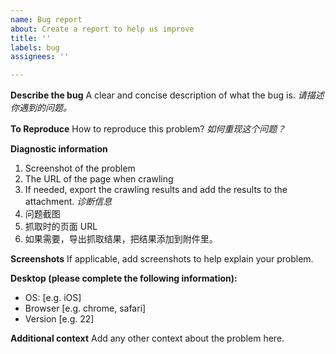 ```yaml
---
name: Bug report
about: Create a report to help us improve
title: ''
labels: bug
assignees: ''

---
```


**Describe the bug**
A clear and concise description of what the bug is.
*请描述你遇到的问题。*

**To Reproduce**
How to reproduce this problem?
*如何重现这个问题？*

**Diagnostic information**
1. Screenshot of the problem
2. The URL of the page when crawling
3. If needed, export the crawling results and add the results to the attachment.
*诊断信息*
1. 问题截图
2. 抓取时的页面 URL
3. 如果需要，导出抓取结果，把结果添加到附件里。

**Screenshots**
If applicable, add screenshots to help explain your problem.

**Desktop (please complete the following information):**
 - OS: [e.g. iOS]
 - Browser [e.g. chrome, safari]
 - Version [e.g. 22]

**Additional context**
Add any other context about the problem here.
